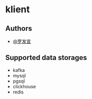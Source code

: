 # klient       


## Authors
* [@罗发宣](https://weibo.com/u/6028984452)

## Supported data storages

* kafka
* mysql
* pgsql
* clickhouse
* redis



